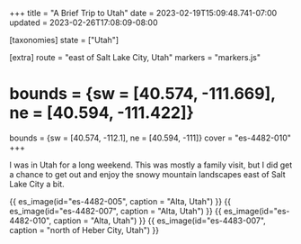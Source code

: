 +++
title = "A Brief Trip to Utah"
date = 2023-02-19T15:09:48.741-07:00
updated = 2023-02-26T17:08:09-08:00

[taxonomies]
state = ["Utah"]

[extra]
route = "east of Salt Lake City, Utah"
markers = "markers.js"
# bounds = {sw = [40.574, -111.669], ne = [40.594, -111.422]}
bounds = {sw = [40.574, -112.1], ne = [40.594, -111]}
cover = "es-4482-010"
+++

I was in Utah for a long weekend. This was mostly a family visit, but I did get a chance to get out and enjoy the snowy mountain landscapes east of Salt Lake City a bit.

<!-- more -->

{{ es_image(id="es-4482-005", caption = "Alta, Utah") }}
{{ es_image(id="es-4482-007", caption = "Alta, Utah") }}
{{ es_image(id="es-4482-010", caption = "Alta, Utah") }}
{{ es_image(id="es-4483-007", caption = "north of Heber City, Utah") }}
